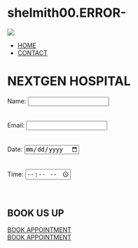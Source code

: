 # shelmith00.ERROR-
<!DOCTYPE html>
<html>
<head>
  <title>Medical Appointment System</title>
  <link rel="stylesheet" href="style.css">
</head>
<body>
    <section class="header">
        <nav>
            <a href="index.html"><img src="logo.png"></a>
            <div class="nav-links" id="navLinks">
                <ul>
                    <li><a href="">HOME</a></li>
                    <li><a href="">CONTACT</a></li>
                </ul>
            </div>
        </nav>
    </section>
    <div class="text-box">
        <h1>NEXTGEN HOSPITAL</h1>
        <form id class="appointmentForm">
            <label for="name">Name:</label>
            <input type="text" id="name" required>
            <br>
            <br>
            <br>
            <label for="email">Email:</label>
            <input type="email" id="email" required>
            <br>
            <br>
            <br>
            <label for="date">Date:</label>
            <input type="date" id="date" required>
            <br>
            <br>
            <br>
            <label for="time">Time:</label>
            <input type="time" id="time" required>
            <br>
            <br>
            <br>
          </form>
        </div>
 <!------Call To Action------->
 <section class="cta">
    <h1>BOOK US UP</h1>
    <a href="" class="hero-btn">BOOK APPOINTMENT</a>
</section>
  <script src="script.js"></script>
<a href="" class="hero-btn">BOOK APPOINTMENT</a>
</div>
  <div id class="appointmentList"></div>
</body>
</html>
